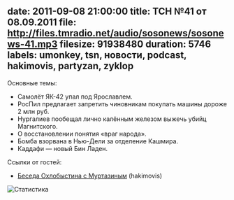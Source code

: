 date: 2011-09-08 21:00:00
title: ТСН №41 от 08.09.2011
file: http://files.tmradio.net/audio/sosonews/sosonews-41.mp3
filesize: 91938480
duration: 5746
labels: umonkey, tsn, новости, podcast, hakimovis, partyzan, zyklop
---
Основные темы:

- Самолёт ЯК-42 упал под Ярославлем.
- РосПил предлагает запретить чиновникам покупать машины дороже 2 млн руб.
- Нургалиев пообещал лично калённым железом выжечь убийц Магнитского.
- О восстановлении понятия «враг народа».
- Бомба взорвана в Нью-Дели за отделение Кашмира.
- Каддафи — новый Бин Ладен.

Ссылки от гостей:

- [Беседа Охлобыстина с Муртазиным](http://mrmurtazin.com/2011/02/02/didzhestiv-47-potomu-chto-ya-ves-sotkan-iz-dekadansa-ivan-oxlobystin/) (hakimovis)

![Статистика](http://files.tmradio.net/audio/sosonews/sosonews-41.png)
